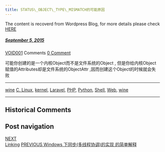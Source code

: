 ```yaml
---
title: STATUS\_OBJECT\_TYPE\_MISMATCH的可能原因
---
```

The content is recoverd from Wordpress Blog, for more details please check [HERE](recover-my-blog)



#####  [September 5, 2015](https://web.archive.org/web/20210514134552/https://void-shana.moe/wine/status_object_type_mismatch%e7%9a%84%e5%8f%af%e8%83%bd%e5%8e%9f%e5%9b%a0.html "12:07 pm") 
[VOID001](https://web.archive.org/web/20210514134552/https://void-shana.moe/author/void001 "View all posts by VOID001") Comments  [0 Comment](https://web.archive.org/web/20210514134552/https://void-shana.moe/wine/status_object_type_mismatch%e7%9a%84%e5%8f%af%e8%83%bd%e5%8e%9f%e5%9b%a0.html#respond)





可能你创建的是一个内核Object而不是文件系统的Object , 但是你给内核Object赋值的Attributes却是文件系统的ObjectAttr ,因而创建这个Object的时候就会失败






---


[wine](https://web.archive.org/web/20210514134552/https://void-shana.moe/category/wine) [C. Linux](https://web.archive.org/web/20210514134552/https://void-shana.moe/tag/c-linux), [kernel](https://web.archive.org/web/20210514134552/https://void-shana.moe/tag/kernel), [Laravel](https://web.archive.org/web/20210514134552/https://void-shana.moe/tag/laravel), [PHP](https://web.archive.org/web/20210514134552/https://void-shana.moe/tag/php), [Python](https://web.archive.org/web/20210514134552/https://void-shana.moe/tag/python), [Shell](https://web.archive.org/web/20210514134552/https://void-shana.moe/tag/shell), [Web](https://web.archive.org/web/20210514134552/https://void-shana.moe/tag/web), [wine](https://web.archive.org/web/20210514134552/https://void-shana.moe/tag/wine) 






------------------------
## Historical Comments
Post navigation
---------------
[NEXT  
Linking](https://web.archive.org/web/20210514134552/https://void-shana.moe/linux/linking.html)
[PREVIOUS 
Windows 下同步(多线程协调)的实现 的简单解释](https://web.archive.org/web/20210514134552/https://void-shana.moe/linux/windows-%e4%b8%8b%e5%90%8c%e6%ad%a5%e5%a4%9a%e7%ba%bf%e7%a8%8b%e5%8d%8f%e8%b0%83%e7%9a%84%e5%ae%9e%e7%8e%b0-%e7%9a%84%e7%ae%80%e5%8d%95%e8%a7%a3%e9%87%8a.html)

            